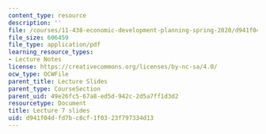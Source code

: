 ```yaml
---
content_type: resource
description: ''
file: /courses/11-438-economic-development-planning-spring-2020/d941f04dfd7bc8cf1f0323f797334d13_MIT11_438s20_lec7.pdf
file_size: 606459
file_type: application/pdf
learning_resource_types:
- Lecture Notes
license: https://creativecommons.org/licenses/by-nc-sa/4.0/
ocw_type: OCWFile
parent_title: Lecture Slides
parent_type: CourseSection
parent_uid: 49e26fc5-67a8-ed5d-942c-2d5a7ff1d3d2
resourcetype: Document
title: Lecture 7 slides
uid: d941f04d-fd7b-c8cf-1f03-23f797334d13
---
```

